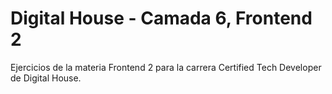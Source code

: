 # Digital House - Camada 6, Frontend 2
 Ejercicios de la materia Frontend 2 para la carrera Certified Tech Developer de Digital House.

